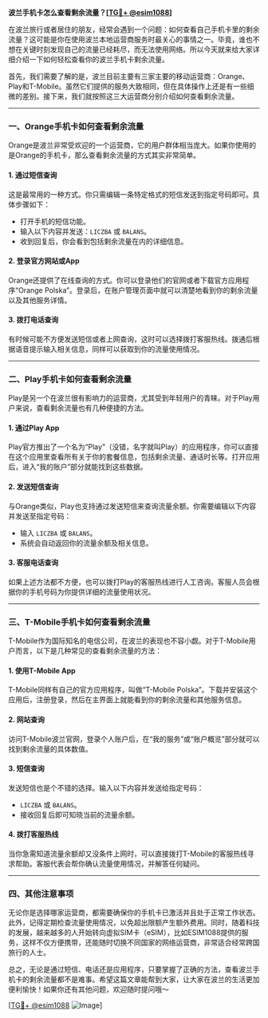 **波兰手机卡怎么查看剩余流量？[[TG💪+ @esim1088](https://t.me/s/esim1088)]**

在波兰旅行或者居住的朋友，经常会遇到一个问题：如何查看自己手机卡里的剩余流量？这可能是你在使用波兰本地运营商服务时最关心的事情之一。毕竟，谁也不想在关键时刻发现自己的流量已经耗尽，而无法使用网络。所以今天就来给大家详细介绍一下如何轻松查看你的波兰手机卡剩余流量。

首先，我们需要了解的是，波兰目前主要有三家主要的移动运营商：Orange、Play和T-Mobile。虽然它们提供的服务大致相同，但在具体操作上还是有一些细微的差别。接下来，我们就按照这三大运营商分别介绍如何查看剩余流量。

---

### **一、Orange手机卡如何查看剩余流量**

Orange是波兰非常受欢迎的一个运营商，它的用户群体相当庞大。如果你使用的是Orange的手机卡，那么查看剩余流量的方式其实非常简单。

#### **1. 通过短信查询**
这是最常用的一种方式。你只需编辑一条特定格式的短信发送到指定号码即可。具体步骤如下：
- 打开手机的短信功能。
- 输入以下内容并发送：`LICZBA` 或 `BALANS`。
- 收到回复后，你会看到包括剩余流量在内的详细信息。

#### **2. 登录官方网站或App**
Orange还提供了在线查询的方式。你可以登录他们的官网或者下载官方应用程序“Orange Polska”。登录后，在账户管理页面中就可以清楚地看到你的剩余流量以及其他服务详情。

#### **3. 拨打电话查询**
有时候可能不方便发送短信或者上网查询，这时可以选择拨打客服热线。拨通后根据语音提示输入相关信息，同样可以获取到你的流量使用情况。

---

### **二、Play手机卡如何查看剩余流量**

Play是另一个在波兰很有影响力的运营商，尤其受到年轻用户的青睐。对于Play用户来说，查看剩余流量也有几种便捷的方法。

#### **1. 通过Play App**
Play官方推出了一个名为“Play”（没错，名字就叫Play）的应用程序，你可以直接在这个应用里查看所有关于你的套餐信息，包括剩余流量、通话时长等。打开应用后，进入“我的账户”部分就能找到这些数据。

#### **2. 发送短信查询**
与Orange类似，Play也支持通过发送短信来查询流量余额。你需要编辑以下内容并发送至指定号码：
- 输入 `LICZBA` 或 `BALANS`。
- 系统会自动返回你的流量余额及相关信息。

#### **3. 客服电话查询**
如果上述方法都不方便，也可以拨打Play的客服热线进行人工咨询。客服人员会根据你的手机号码为你提供详细的流量使用状况。

---

### **三、T-Mobile手机卡如何查看剩余流量**

T-Mobile作为国际知名的电信公司，在波兰的表现也不容小觑。对于T-Mobile用户而言，以下是几种常见的查看剩余流量的方法：

#### **1. 使用T-Mobile App**
T-Mobile同样有自己的官方应用程序，叫做“T-Mobile Polska”。下载并安装这个应用后，注册登录，然后在主界面上就能看到你的剩余流量和其他服务信息。

#### **2. 网站查询**
访问T-Mobile波兰官网，登录个人账户后，在“我的服务”或“账户概览”部分就可以找到剩余流量的具体数值。

#### **3. 短信查询**
发送短信也是个不错的选择。输入以下内容并发送给指定号码：
- `LICZBA` 或 `BALANS`。
- 接收回复后即可知晓当前的流量余额。

#### **4. 拨打客服热线**
当你急需知道流量余额却又没条件上网时，可以直接拨打T-Mobile的客服热线寻求帮助。客服代表会帮你确认流量使用情况，并解答任何疑问。

---

### **四、其他注意事项**

无论你是选择哪家运营商，都需要确保你的手机卡已激活并且处于正常工作状态。此外，记得定期检查流量使用情况，以免超出限额产生额外费用。同时，随着科技的发展，越来越多的人开始转向虚拟SIM卡（eSIM），比如ESIM1088提供的服务，这样不仅方便携带，还能随时切换不同国家的网络运营商，非常适合经常跨国旅行的人士。

总之，无论是通过短信、电话还是应用程序，只要掌握了正确的方法，查看波兰手机卡的剩余流量都不是难事。希望这篇文章能帮到大家，让大家在波兰的生活更加便利愉快！如果你还有其他问题，欢迎随时提问哦～

[[TG💪+ @esim1088](https://t.me/s/esim1088) ![Image](https://i.postimg.cc/4NQfJmqS/Snipaste-2025-05-13-00-14-12.png)]